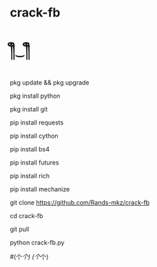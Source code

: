 # crack-fb

# ༎ຶ⁠‿⁠༎ຶ

pkg update && pkg upgrade

pkg install python

pkg install git

pip install requests

pip install cython

pip install bs4

pip install futures

pip install rich

pip install mechanize

git clone https://github.com/Rands-mkz/crack-fb

cd crack-fb

git pull

python crack-fb.py

#(⁠个⁠_⁠个⁠) (⁠个⁠_⁠个⁠)
